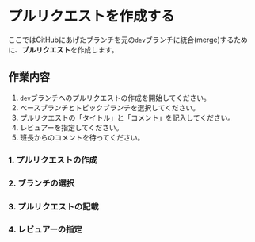 # プルリクエストを作成する

ここではGitHubにあげたブランチを元の`dev`ブランチに統合(merge)するために、**プルリクエスト**を作成します。

## 作業内容
1. `dev`ブランチへのプルリクエストの作成を開始してください。
2. ベースブランチとトピックブランチを選択してください。
3. プルリクエストの「タイトル」と「コメント」を記入してください。
4. レビュアーを指定してください。
5. 班長からのコメントを待ってください。

### 1. プルリクエストの作成

### 2. ブランチの選択

### 3. プルリクエストの記載

### 4. レビュアーの指定

